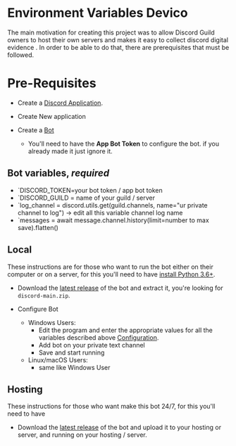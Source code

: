 # Environment Variables Devico

The main motivation for creating this project was to allow Discord Guild owners to host their own servers 
and makes it easy to collect discord digital evidence . In order to be able to do that, 
there are prerequisites that must be followed.

# Pre-Requisites

- Create a [Discord Application](https://discord.com/developers/applications).
- Create New application
- Create a [Bot](https://discord.com/developers/applications/961105613172117515/bot)

  - You'll need to have  the **App Bot Token** to configure the bot. if you already made it just ignore it.

## Bot variables, **_required_**

- `DISCORD_TOKEN=your bot token / app bot token
- `DISCORD_GUILD = name of your guild / server
- `log_channel = discord.utils.get(guild.channels, name="ur private channel to log") -> edit all this variable channel log name
- `messages = await message.channel.history(limit=number to max save).flatten()

## Local

These instructions are for those who want to run the bot either on their computer or on a server, for this you'll need to
have [install Python 3.6+](https://www.python.org/downloads/).

- Download the [latest release](https://github.com/dafapratama/discord) of the bot and extract it,
  you're looking for `discord-main.zip`.

- Configure Bot
  - Windows Users:
    - Edit the program and enter the appropriate values for all the variables described above [Configuration](configuration.md).
    - Add bot on your private text channel
    - Save and start running 
  - Linux/macOS Users:
    - same like Windows User
 
## Hosting 
These instructions for those who want make this bot 24/7, for this you'll need to have 
- Download the [latest release](https://github.com/dafapratama/discord) of the bot and upload it to your hosting or server,
  and running on your hosting / server.

